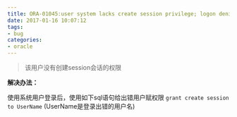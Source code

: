 ```yaml
---
title: ORA-01045:user system lacks create session privilege; logon denied
date: 2017-01-16 10:07:12
tags:
- bug
categories:
- oracle
---
```


> 该用户没有创建session会话的权限

**解决办法：**

使用系统用户登录后，使用如下sql语句给出错用户赋权限
`grant create session to UserName` (UserName是登录出错的用户名)